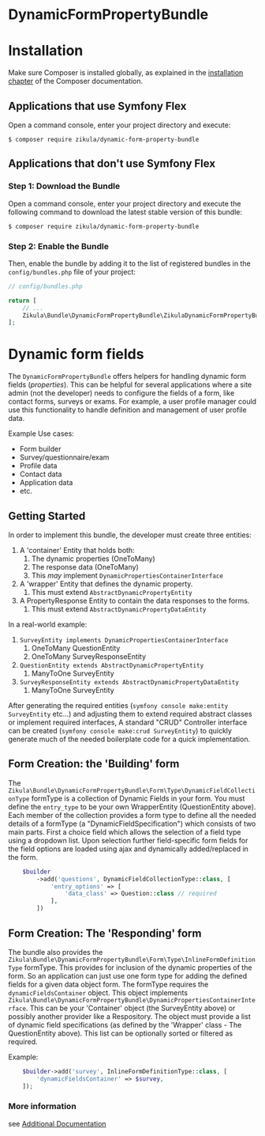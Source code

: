 DynamicFormPropertyBundle
=========================

Installation
============

Make sure Composer is installed globally, as explained in the
[installation chapter](https://getcomposer.org/doc/00-intro.md)
of the Composer documentation.

Applications that use Symfony Flex
----------------------------------

Open a command console, enter your project directory and execute:

```console
$ composer require zikula/dynamic-form-property-bundle
```

Applications that don't use Symfony Flex
----------------------------------------

### Step 1: Download the Bundle

Open a command console, enter your project directory and execute the
following command to download the latest stable version of this bundle:

```console
$ composer require zikula/dynamic-form-property-bundle
```

### Step 2: Enable the Bundle

Then, enable the bundle by adding it to the list of registered bundles
in the `config/bundles.php` file of your project:

```php
// config/bundles.php

return [
    // ...
    Zikula\Bundle\DynamicFormPropertyBundle\ZikulaDynamicFormPropertyBundle::class => ['all' => true],
];
```

Dynamic form fields
===================

The `DynamicFormPropertyBundle` offers helpers for handling dynamic form fields (*properties*).
This can be helpful for several applications where a site admin (not the developer) needs to configure the fields of a 
form, like contact forms, surveys or exams. For example, a user profile manager could use this functionality to
handle definition and management of user profile data.

Example Use cases:
 - Form builder
 - Survey/questionnaire/exam
 - Profile data
 - Contact data
 - Application data
 - etc.

Getting Started
---------------

In order to implement this bundle, the developer must create three entities:

1. A 'container' Entity that holds both:
   1. The dynamic properties (OneToMany)
   2. The response data (OneToMany)
   3. This _may_ implement `DynamicPropertiesContainerInterface`
2. A 'wrapper' Entity that defines the dynamic property.
   1. This must extend `AbstractDynamicPropertyEntity`
3. A PropertyResponse Entity to contain the data responses to the forms.
   1. This must extend `AbstractDynamicPropertyDataEntity`

In a real-world example:
1. `SurveyEntity implements DynamicPropertiesContainerInterface`
   1. OneToMany QuestionEntity
   2. OneToMany SurveyResponseEntity
2. `QuestionEntity extends AbstractDynamicPropertyEntity`
   1. ManyToOne SurveyEntity
3. `SurveyResponseEntity extends AbstractDynamicPropertyDataEntity`
   1. ManyToOne SurveyEntity

After generating the required entities (`symfony console make:entity SurveyEntity` etc...) and adjusting them to 
extend required abstract classes or implement required interfaces, A standard "CRUD" Controller interface can be 
created (`symfony console make:crud SurveyEntity`) to quickly generate much of the needed boilerplate code for a
quick implementation. 

Form Creation: the 'Building' form
----------------------------------

The `Zikula\Bundle\DynamicFormPropertyBundle\Form\Type\DynamicFieldCollectionType` formType is a collection of 
Dynamic Fields in your form. You must define the `entry_type` to be your own WrapperEntity (QuestionEntity above).
Each member of the collection provides a form type to define all the needed details of a formType
(a "DynamicFieldSpecification") which consists of two main parts. First a choice field which allows the
selection of a field type using a dropdown list. Upon selection further field-specific form fields for the field options
are loaded using ajax and dynamically added/replaced in the form. 

```php
    $builder
        ->add('questions', DynamicFieldCollectionType::class, [
            'entry_options' => [
                'data_class' => Question::class // required
            ],
        ])
```

Form Creation: The 'Responding' form
------------------------------------

The bundle also provides the `Zikula\Bundle\DynamicFormPropertyBundle\Form\Type\InlineFormDefinitionType` formType.
This provides for inclusion of the dynamic properties of the form. So an application can just use one
form type for adding the defined fields for a given data object form. The formType requires the `dynamicFieldsContainer`
object. This object implements `Zikula\Bundle\DynamicFormPropertyBundle\DynamicPropertiesContainerInterface`. This can
be your 'Container' object (the SurveyEntity above) or possibly another provider like a Respository. The object must
provide a list of dynamic field specifications (as defined by the 'Wrapper' class - The QuestionEntity above). This list
can be optionally sorted or filtered as required.

Example:

```php
    $builder->add('survey', InlineFormDefinitionType::class, [
        'dynamicFieldsContainer' => $survey,
    ]);
```

### More information

see [Additional Documentation](docs/index.md)